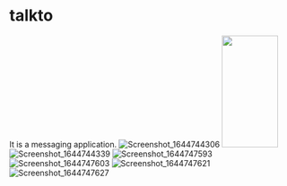 # talkto
It is a messaging application.
![Screenshot_1644744306](https://user-images.githubusercontent.com/50717631/153749226-bf20f2e6-d309-4279-8a4e-e001caeb1a5f.png)
<img src="https://camo.githubusercontent.com/..." data-canonical-src="https://user-images.githubusercontent.com/50717631/153749226-bf20f2e6-d309-4279-8a4e-e001caeb1a5f.png" width="100" height="200" />
![Screenshot_1644744339](https://user-images.githubusercontent.com/50717631/153749229-8eab3e65-f1c9-4c51-af4b-b7bea201b5a1.png)
![Screenshot_1644747593](https://user-images.githubusercontent.com/50717631/153749266-14972782-9276-437c-90f1-8dc1811c776a.png)
![Screenshot_1644747603](https://user-images.githubusercontent.com/50717631/153749267-98480c2a-0c2b-4920-8d6a-52738525c515.png)
![Screenshot_1644747621](https://user-images.githubusercontent.com/50717631/153749274-a6c1893b-ac9a-4b84-8183-76f614b7e7ad.png)
![Screenshot_1644747627](https://user-images.githubusercontent.com/50717631/153749311-ac7004bb-5dcc-401c-b8ea-cae5969330dd.png)
